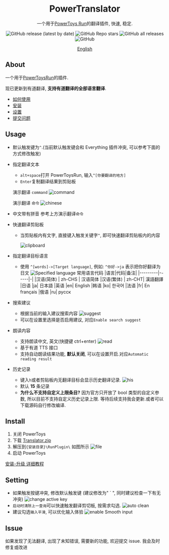 <div align="center">
<h1>PowerTranslator</h1>
<p>一个用于<a href=https://github.com/microsoft/PowerToys>PowerToys Run</a>的翻译插件, 快速, 稳定.</p>

![GitHub release (latest by date)](https://img.shields.io/github/v/release/N0I0C0K/PowerTranslator?style=flat-square) ![GitHub Repo stars](https://img.shields.io/github/stars/N0I0C0K/PowerTranslator?color=ffb900&style=flat-square) ![GitHub all releases](https://img.shields.io/github/downloads/N0I0C0K/PowerTranslator/total?style=flat-square) ![GitHub](https://img.shields.io/github/license/N0I0C0K/PowerTranslator?style=flat-square)

[English](./readme_en.md)

</div>

## About

一个用于[PowerToysRun](https://github.com/microsoft/PowerToys)的插件.

现已更新到有道翻译, **支持有道翻译的全部语言翻译**.

- [如何使用](#usage)
- [安装](#install)
- [设置](#setting)
- [提交问题](#issue)

## Usage

- 默认触发键为`^`.(当前默认触发键会和 Everything 插件冲突, 可以参考下面的方式修改触发)
- 指定翻译文本

  - `alt+space`打开 PowerToysRun, 输入`^[你要翻译的地方]`
  - `Enter`复制翻译结果到剪贴板

  演示翻译 `command`
  ![command](Images/command.gif)

  演示翻译 `命令`
  ![chinese](Images/%E5%91%BD%E4%BB%A4.gif)

- 中文带有拼音
  参考上方演示翻译`命令`

- 快速翻译剪贴板

  - 当剪贴板内有文字, 直接键入触发关键字`^`, 即可快速翻译剪贴板内的内容

    ![clipboard](Images/clipboard.gif)

- 指定翻译目标语言

  - 使用 `^[words]->[Target language]`, 例如: `^你好->ja` 表示把你好翻译为日文
    ![Specified language](Images/target%20lan.gif)
    常用语言代码
    |语言|代码|备注|
    |---------|------|-|
    |汉语(简体) | zh-CHS | 汉语简体
    |汉语(繁体) | zh-CHT| 漢語翻譯
    |日语 |ja| 日本語
    |英语 |en| English
    |韩语 |ko| 한국어
    |法语 |fr| En français
    |俄语 |ru| русск

- 搜索建议

  - 根据当前的输入建议搜索内容
    ![suggest](Images/suggest.gif)
  - 可以在设置里选择是否启用建议, 对应`Enable search suggest`

- 朗读内容

  - 支持朗读中文, 英文(快捷键 ctrl+enter)
    ![read](Images/read.png)
  - 基于有道 TTS 接口
  - 支持自动朗读结果功能, **默认关闭**, 可以在设置开启.对应`Automatic reading result`

- 历史记录
  - 键入`h`或者剪贴板内无翻译目标会显示历史翻译记录.
    ![his](Images/his.png)
  - 默认 **15** 条记录
  - **为什么不支持自定义上限条目?**
    因为官方只开放了 bool 类型的自定义参数, 所以目前不支持自定义历史记录上限. 等待后续支持我会更新.或者可以下载源码自行修改编译.

## Install

1. 关闭 PowerToys
2. 下载 [Translator.zip](https://github.com/N0I0C0K/PowerTranslator/releases)
3. 解压到`{安装目录}\RunPlugin\`
   如图所示
   ![file](Images/file.png)
4. 启动 PowerToys

[安装-升级 详细教程](./doc/how%20to%20install.md)

## Setting

- 如果触发按键冲突, 修改默认触发键 (建议修改为" ` ", 同时建议检查一下有无冲突)
  ![change active key](Images/change_active.png)
- `启动时清除上一查询`可以快速触发翻译剪切板, 按需求勾选.
  ![auto clean](Images/auto_clean.png)
- 建议勾选`输入平滑`, 可以优化输入体验
  ![enable Smooth input](Images/enable%20Smooth%20input.png)

## Issue

如果发现了无法翻译, 出现了未知错误, 需要新的功能, 欢迎提交 issue. 我会及时修复或改进
